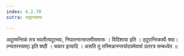 ```yaml
---
index: 4.2.70
sutra: अदूरभवश्च

---
```

 अदूरमन्तिकं तत्र भवतीत्यदूरभवः, निपातनात्सप्तमीसमासः । विदिशाया इति । ठ्दूरान्तिकार्थैः षष्ठ।ल्न्यतरस्याम्ऽ इति षष्ठी । चकार इत्यादि । असति तु तस्मिन्नानन्तर्यादयमेवार्थ उतरत्र सम्बध्येत ॥